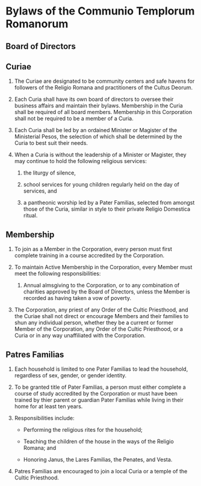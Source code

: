 Bylaws of the Communio Templorum Romanorum
======

## Board of Directors

## Curiae

1. The Curiae are designated to be community centers and safe havens for followers of the Religio
	Romana and practitioners of the Cultus Deorum.

1. Each Curia shall have its own board of directors to oversee their business affairs and maintain
	their bylaws. Membership in the Curia shall be required of all board members. Membership in
	this Corporation shall not be required to be a member of a Curia.

1. Each Curia shall be led by an ordained Minister or Magister of the Ministerial Pesos, the
	selection of which shall be determined by the Curia to best suit their needs.

1. When a Curia is without the leadership of a Minister or Magister, they may continue to hold the
	following religious services:

	1. the liturgy of silence,

	1. school services for young children regularly held on the day of services, and

	1. a pantheonic worship led by a Pater Familias, selected from amongst those of the Curia,
		similar in style to their private Religio Domestica ritual.

## Membership

1. To join as a Member in the Corporation, every person must first complete training in a course
	accredited by the Corporation.

1. To maintain Active Membership in the Corporation, every Member must meet the following
	responsibilities:

	1. Annual almsgiving to the Corporation, or to any combination of charities approved by the
		Board of Directors, unless the Member is recorded as having taken a vow of poverty.

1. The Corporation, any priest of any Order of the Cultic Priesthood, and the Curiae shall not
	direct or encourage Members and their families to shun any individual person, whether they be a
	current or former Member of the Corporation, any Order of the Cultic Priesthood, or a Curia or
	in any way unaffiliated with the Corporation.

## Patres Familias

1. Each household is limited to one Pater Familias to lead the household, regardless of sex,
	gender, or gender identity.

1. To be granted title of Pater Familias, a person must either complete a course of study
	accredited by the Corporation or must have been trained by thier parent or guardian
	Pater Familias while living in their home for at least ten years.

1. Responsibilities include:

	* Performing the religious rites for the household;

	* Teaching the children of the house in the ways of the Religio Romana; and

	* Honoring Janus, the Lares Familias, the Penates, and Vesta.

1. Patres Familias are encouraged to join a local Curia or a temple of the Cultic Priesthood.
